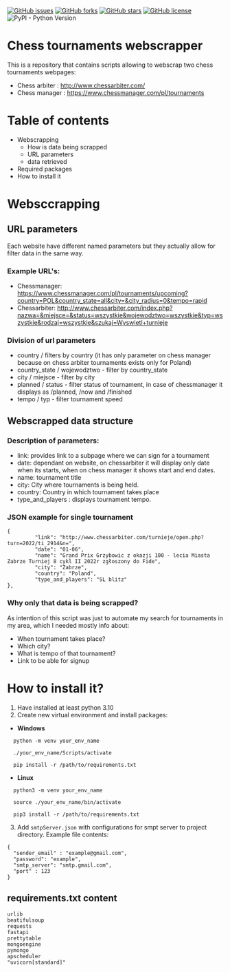 [![GitHub issues](https://img.shields.io/github/issues/DocentSzachista/web-scrap-chess-tournaments)](https://github.com/DocentSzachista/web-scrap-chess-tournaments/issues)
[![GitHub forks](https://img.shields.io/github/forks/DocentSzachista/web-scrap-chess-tournaments)](https://github.com/DocentSzachista/web-scrap-chess-tournaments/network)
[![GitHub stars](https://img.shields.io/github/stars/DocentSzachista/web-scrap-chess-tournaments)](https://github.com/DocentSzachista/web-scrap-chess-tournaments/stargazers)
[![GitHub license](https://img.shields.io/github/license/DocentSzachista/web-scrap-chess-tournaments)](https://github.com/DocentSzachista/web-scrap-chess-tournaments/blob/master/LICENSE)
![PyPI - Python Version](https://img.shields.io/pypi/pyversions/fastapi)

# Chess tournaments webscrapper

This is a repository that contains scripts allowing to webscrap two chess tournaments webpages: 
- Chess arbiter : http://www.chessarbiter.com/
- Chess manager : https://www.chessmanager.com/pl/tournaments

# Table of contents 
- Webscrapping
   - How is data being scrapped
   - URL parameters
   - data retrieved
- Required packages
- How to install it 

# Websccrapping


## URL parameters
Each website have different named parameters but they actually allow for filter data in the same way.
### Example URL's:
 
  - Chessmanager: https://www.chessmanager.com/pl/tournaments/upcoming?country=POL&country_state=all&city=&city_radius=0&tempo=rapid
  - Chessarbiter: http://www.chessarbiter.com/index.php?nazwa=&miejsce=&status=wszystkie&wojewodztwo=wszystkie&typ=wszystkie&rodzaj=wszystkie&szukaj=Wyswietl+turnieje
 
### Division of url parameters
 - country  / filters by country (it has only parameter on chess manager because on chess arbiter tournaments exists only for Poland)
 - country_state / wojewodztwo - filter by country_state
 - city / miejsce - filter by city 
 - planned / status  - filter status of tournament, in case of chessmanager it displays as /planned, /now and /finished
 - tempo / typ - filter tournament speed 


## Webscrapped data structure

### Description of parameters:
- link: provides link to a subpage where we can sign for a tournament
- date: dependant on website, on chessarbiter it will display only date when its starts, when on chess manager it shows start and end dates.
- name: tournament title
- city: City where tournaments is being held.
- country:  Country in which tournament takes place
- type_and_players : displays tournament tempo. 

### JSON example for single tournament
```
{
         "link": "http://www.chessarbiter.com/turnieje/open.php?turn=2022/ti_2914&n=",
         "date": "01-06",
         "name": "Grand Prix Grzybowic z okazji 100 - lecia Miasta Zabrze Turniej 8 cykl II 2022r zgłoszony do Fide",
         "city": "Zabrze",
         "country": "Poland",
         "type_and_players": "SL blitz"
},
```
### Why only that data is being scrapped?
As intention of this script was just to automate my search for tournaments in my area, which I needed mostly info about: 
- When tournament takes place?
- Which city?
- What is tempo of that tournament?
- Link to be able for signup

# How to install it? 

1. Have installed at least python 3.10
2. Create new virtual environment and install packages:
  - **Windows** 
```
  python -m venv your_env_name
``` 
```
  ./your_env_name/Scripts/activate
```
```
  pip install -r /path/to/requirements.txt
```
  - **Linux**   
```
  python3 -m venv your_env_name
``` 
```
  source ./your_env_name/bin/activate
```
```
  pip3 install -r /path/to/requirements.txt
```
  3. Add ``smtpServer.json`` with configurations for smpt server to project directory. Example file contents:
  ```
{
    "sender_email" : "example@gmail.com",
    "password": "example",
    "smtp_server": "smtp.gmail.com",
    "port" : 123
}
  ```

## requirements.txt content
```
urlib 
beatifulsoup
requests
fastapi
prettytable
mongoengine
pymongo
apscheduler
"uvicorn[standard]"
```
